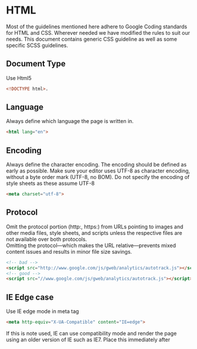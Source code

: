 
# HTML
Most of the guidelines mentioned here adhere to Google Coding standards for HTML and CSS. Wherever needed we have modified the rules to suit our needs. This document contains generic CSS guideline as well as some specific SCSS guidelines.

## Document Type
Use Html5
```html
<!DOCTYPE html>.
```
## Language
Always define which language the page is written in.
```html
<html lang="en">
```
## Encoding
Always define the character encoding. The encoding should be defined as early as possible. Make sure your editor uses UTF-8 as character encoding, without a byte order mark (UTF-8, no BOM). Do not specify the encoding of style sheets as these assume UTF-8
```html
<meta charset="utf-8">
```
## Protocol
Omit the protocol portion (http:, https:) from URLs pointing to images and other media files, style sheets, and scripts unless the respective files are not available over both protocols.\
Omitting the protocol—which makes the URL relative—prevents mixed content issues and results in minor file size savings.

```html
<!-- bad -->
<script src="http://www.google.com/js/gweb/analytics/autotrack.js"></script>
<!-- good -->
<script src="//www.google.com/js/gweb/analytics/autotrack.js"></script>
```
## IE Edge case
Use IE edge mode in meta tag
```html
<meta http-equiv="X-UA-Compatible" content="IE=edge">
```
If this is note used, IE can use compatibility mode and render the page using an older version of IE such as IE7. Place this immediately after <title> tag

## Semantics
Use html tag which are semantic to its purpose
```html
<!-- bad -->
<div id="header"></div>
<!-- good -->
<header></header>
```
## Accessibility
Use alt tag to specify the purpose of media files (image, audio, video) so that on browsers (or screen readers) where the media does not play or takes time to render, the user can figure out the purpose of the content:
```html
<!-- bad -->
<img src="spreadsheet.png">
<!-- good -->
<img src="spreadsheet.png" alt="Spreadsheet screenshot.">
```

## Spacing
Use space instead tabs. Indent using 4 spaces.
```html
<!-- bad -->
<ul>
  <li>Fantastic</li>
  <li>Great</li>
</ul>
<!-- good -->
<ul>
    <li>Fantastic
    <li>Great
</ul>
```
Use a line limit of 120 characters.

## Naming convention
Use only lowercase for both HTML and CSS.
All code has to be lowercase: This applies to HTML element names, attributes, attribute values (unless text/CDATA), CSS selectors, properties, and property values (with the exception of strings).

```html
<!-- bad -->
<A HREF="/">Home</A>
color: #E5E5E5;

<!-- good -->
<img src="google.png" alt="Google">
color: #e5e5e5;
```
Use hyphen for user-defined tags and attributes
```html
tag-name-like-this
attribute-name-like-this
```
Prefix custom attribute with “data-“
```html
data-my-attr
```
Id used should be unique across the page. Id, if present, should be the first attribute of an element followed by class (if present)
```html
<!-- bad -->
<input maxlength="20" id="email" type="email" class="login-box">

<!-- good -->
<input id="email" class="login-box" maxlength="20" type="email">
```

## Trailing Whitespaces
Remove trailing white spaces.
Trailing white spaces are unnecessary and can complicate diffs.
```html
<!-- bad -->
<p>No, thank you. </p>
<!-- good -->
<p>Yes please.</p>

```
## General Formatting
Paragraphs of text should always be placed in a `<p>` tag. Never use multiple `<br>` tags.
Items in list form should always be in `<ul>`, `<ol>`, or `<dl>`. Never use a set of `<div>` or `<p>`.
Every form input that has text attached should utilize a `<label>` tag. Especially radio or checkbox elements.\
Even though quotes around attributes is optional, always put quotes around attributes for readability. 
Avoid trailing slashes in self-closing elements. For example,` <br>`, `<hr>`, `<img>`, and `<input>`.
Don’t set tabindex manually—rely on the browser to set the order. 

## Lean markup
Whenever possible, avoid superfluous parent elements when writing HTML. Many times this requires iteration and refactoring, but produces less HTML. For example:
```html
<!-- bad -->
<span class="avatar">
  <img src="...">
</span>
<!-- good -->
<img class="avatar" src="...">
```
## Tables
Make use of `<thead>`, `<tfoot>`, `<tbody>`, and `<th>` tags (and scope attribute) when appropriate. (Note: `<tfoot>` goes above `<tbody>` for speed reasons. You want the browser to load the footer before a table full of data.)
```html
<table summary="This is a chart of invoices for 2011.">
  <thead>
    <tr>
      <th scope="col">Table header 1</th>
      <th scope="col">Table header 2</th>
    </tr>
  </thead>
  <tfoot>
    <tr>
      <td>Table footer 1</td>
      <td>Table footer 2</td>
    </tr>
  </tfoot>
  <tbody>
    <tr>
      <td>Table data 1</td>
      <td>Table data 2</td>
    </tr>
  </tbody>
</table>

```

## Multimedia formats
Preferably use multiple source types for multimedia files like video and audio. Every browser supports a different audio/video codec. e.g. WebM video format is supported in FireFox but not in Safari. So to cater to all browsers use the following:
```html
<video controls>
    <source src="somevideo.webm" type="video/webm">
    <source src="somevideo.mp4" type="video/mp4">
    I'm sorry; your browser doesn't support HTML5 video in WebM with VP8 or MP4 with H.264.
</video>
```
For more info on supported media formats: https://developer.mozilla.org/en-US/docs/Web/HTML/Supported_media_formats 

## Separation of Concern
Keep structure (HTML) separate from presentation (Styling) separate from behavior (Script). 
Avoid inline styling and scripting in HTML tag.
```html
<!-- bad -->
<div style="background-color:#000" onclick="alert('I am clicked!')"></div>

<!-- good -->
<style>
.hightlight {
    background-color: #000;
}
</style>

<div class="highlight"></div>
<script>
    $('.highlight').click(function(){
        alert('I am clicked');
    });
<script>
```
CSS, HTML, JS can be kept in the same file if it’s a component (like Web Components). Otherwise keep them in separate files so that they can be minimized. 

## Type attribute
Omit type attributes for style sheets and scripts.\
Do not use type attributes for style sheets (unless not using CSS) and scripts (unless not using JavaScript).\
Specifying type attributes in these contexts is not necessary as HTML5 implies text/css and text/javascript as defaults. This can be safely done even for older browsers.

```html
<!-- bad -->
<link rel="stylesheet" href="//www.google.com/css/maia.css" type="text/css">
 <!-- good -->
<link rel="stylesheet" href="//www.google.com/css/maia.css">

 <!-- bad -->
<script src="//www.google.com/js/gweb/analytics/autotrack.js"
  type="text/javascript"></script>
 <!-- good -->
<script src="//www.google.com/js/gweb/analytics/autotrack.js"></script>
```

## Quotation mark

When quoting attributes values, use double quotation marks.
```html
<!-- bad -->
<a class='maia-button maia-button-secondary'>Sign in</a>
 <!-- good -->
<a class="maia-button maia-button-secondary">Sign in</a>
```
##  Markup validation Tools
[w3 Validator](https://validator.w3.org/) \
[csslint](http://csslint.net/) 
## Resources
[CodeGuide](https://codeguide.co/) \
[Google HTML & CSS Guide](https://google.github.io/styleguide/htmlcssguide.html) \
[w3school](https://www.w3schools.com/html/html5_syntax.asp) \
[HTML Best Practices](https://github.com/hail2u/html-best-practices) 